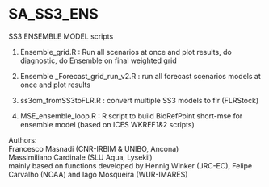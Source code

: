 # SA_SS3_ENS
SS3 ENSEMBLE MODEL scripts

1) Ensemble_grid.R : Run all scenarios at once and plot results, do diagnostic, do Ensemble on final weighted grid

2) Ensemble _Forecast_grid_run_v2.R : run all forecast scenarios models at once and plot results

3) ss3om_fromSS3toFLR.R : convert multiple SS3 models to flr (FLRStock)

4) MSE_ensemble_loop.R : R script to build BioRefPoint short-mse for ensemble model (based on ICES WKREF1&2 scripts)

Authors:                                                                                          
Francesco Masnadi (CNR-IRBIM & UNIBO, Ancona)                                                     
Massimiliano Cardinale (SLU Aqua, Lysekil)                                                        
mainly based on functions developed by Hennig Winker (JRC-EC), Felipe Carvalho (NOAA) and Iago Mosqueira (WUR-IMARES)
